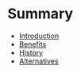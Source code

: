 # Summary

* [Introduction](README.md)
* [Benefits](./content/Benefits.md)
* [History](./content/History.md)
* [Alternatives](./content/Alternatives.md)



